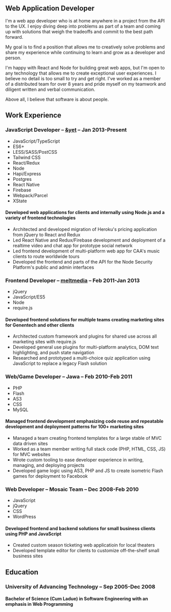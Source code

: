 ## Web Application Developer

I'm a web app developer who is at home anywhere in a project from the API to the UX. I enjoy diving deep into problems as part of a team and coming up with solutions that weigh the tradeoffs and commit to the best path forward.

My goal is to find a position that allows me to creatively solve problems and share my experience while continuing to learn and grow as a developer and person.

I'm happy with React and Node for building great web apps, but I'm open to any technology that allows me to create exceptional user experiences. I believe no detail is too small to try and get right. I've worked as a member of a distributed team for over 8 years and pride myself on my teamwork and diligent written and verbal communication.

Above all, I believe that software is about people.

## Work Experience

### JavaScript Developer – [&yet](https://andyet.com) – Jan 2013-Present

<div class="skills">

- JavaScript/TypeScript
- ES6+
- LESS/SASS/PostCSS
- Tailwind CSS
- React/Redux
- Node
- Hapi/Express
- Postgres
- React Native
- Firebase
- Webpack/Parcel
- XState

</div>

#### Developed web applications for clients and internally using Node.js and a variety of frontend technologies

- Architected and developed migration of Heroku's pricing application from jQuery to React and Redux
- Led React Native and Redux/Firebase development and deployment of a realtime video and chat app for prototype social network
- Led frontend development of multi-platform web app for CAA's music clients to route worldwide tours
- Developed the frontend and parts of the API for the Node Security Platform's public and admin interfaces

### Frontend Developer – [meltmedia](https://meltmedia.com) – Feb 2011-Jan 2013

<div class="skills">

- jQuery
- JavaScript/ES5
- Node
- require.js

</div>

#### Developed frontend solutions for multiple teams creating marketing sites for Genentech and other clients

- Architected custom framework and plugins for shared use across all marketing sites with require.js
- Developed general use plugins for multi-platform analytics, DOM text highlighting, and push state navigation
- Researched and prototyped a multi-choice quiz application using JavaScript to replace a legacy Flash solution

### Web/Game Developer – Jawa – Feb 2010-Feb 2011

<div class="skills">

- PHP
- Flash
- AS3
- CSS
- MySQL

</div>

#### Managed frontend development emphasizing code reuse and repeatable development and deployment patterns for 100+ marketing sites

- Managed a team creating frontend templates for a large stable of MVC data driven sites
- Worked as a team member writing full stack code (PHP, HTML, CSS, JS) for MVC websites
- Wrote custom tooling to ease developer experience in writing, managing, and deploying projects
- Developed game logic using AS3, PHP and JS to create isometric Flash games for deployment to Facebook

### Web Developer – Mosaic Team – Dec 2008-Feb 2010

<div class="skills">

- JavaScript
- jQuery
- CSS
- WordPress

</div>

#### Developed frontend and backend solutions for small business clients using PHP and JavaScript

- Created custom season ticketing web applicatioin for local theaters
- Developed template editor for clients to customize off-the-shelf small business sites

## Education

### University of Advancing Technology – Sep 2005-Dec 2008

#### Bachelor of Science (Cum Ladue) in Software Engineering with an emphasis in Web Programming
